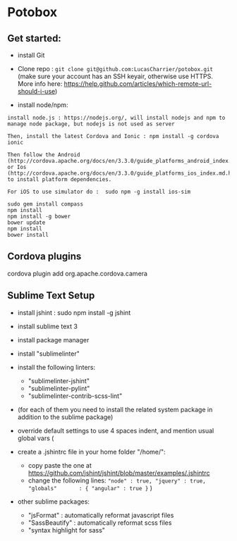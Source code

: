 Potobox
=========

Get started:
------------

* install Git
* Clone repo : `git clone git@github.com:LucasCharrier/potobox.git` (make sure your account has an SSH keyair, otherwise use HTTPS. More info here: https://help.github.com/articles/which-remote-url-should-i-use)

* install node/npm:
```
install node.js : https://nodejs.org/, will install nodejs and npm to manage node package, but nodejs is not used as server

Then, install the latest Cordova and Ionic : npm install -g cordova ionic

Then follow the Android (http://cordova.apache.org/docs/en/3.3.0/guide_platforms_android_index.md.html#Android%20Platform%20Guide) or Ios (http://cordova.apache.org/docs/en/3.3.0/guide_platforms_ios_index.md.html#iOS%20Platform%20Guide) to install platform dependencies.

For iOS to use simulator do :  sudo npm -g install ios-sim

sudo gem install compass
npm install
npm install -g bower
bower update
npm install
bower install
```

Cordova plugins
--------------------------------------------

cordova plugin add org.apache.cordova.camera

Sublime Text Setup
--------------------------------------------

* install jshint : sudo npm install -g jshint
* install sublime text 3
* install package manager
* install "sublimelinter"
* install the following linters:
  * "sublimelinter-jshint"
  * "sublimelinter-pylint"
  * "sublimelinter-contrib-scss-lint"
* (for each of them you need to install the related system package in addition to the sublime package)
* override default settings to use 4 spaces indent, and mention usual global vars
(
* create a .jshintrc file in your home folder "/home/<username>":
  * copy paste the one at https://github.com/jshint/jshint/blob/master/examples/.jshintrc
  * change the following lines:
      `"node" : true,
       "jquery" : true,
       "globals"       : {
          "angular" : true
        }`
)


* other sublime packages:
  * "jsFormat" : automatically reformat javascript files
  * "SassBeautify" : automatically reformat scss files
  *  "syntax highlight for sass"